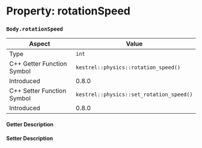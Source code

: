 
# Property: rotationSpeed
### `Body.rotationSpeed`

| Aspect | Value |
| --- | --- |
| Type | `int` |
| C++ Getter Function Symbol | `kestrel::physics::rotation_speed()` |
| Introduced | 0.8.0 |
| C++ Setter Function Symbol | `kestrel::physics::set_rotation_speed()` |
| Introduced | 0.8.0 |

#### Getter Description

#### Setter Description

